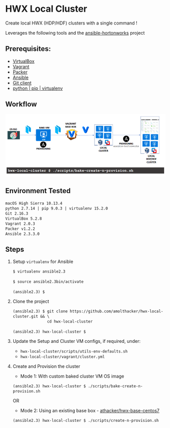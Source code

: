 # HWX Local Cluster

Create local HWX (HDP/HDF) clusters with a single command !

Leverages the following tools and the [ansible-hortonworks](https://github.com/hortonworks/ansible-hortonworks) project

## Prerequisites:

 * [VirtualBox](https://www.virtualbox.org/)
 * [Vagrant](https://www.vagrantup.com/)
 * [Packer](https://www.packer.io/)
 * [Ansible](https://www.ansible.com/)
 * [Git client](https://git-scm.com/)
 * [python | pip | virtualenv](https://packaging.python.org/guides/installing-using-pip-and-virtualenv/)

## Workflow
 
![image](images/workflow.png)


## Environment Tested

   ```
   macOS High Sierra 10.13.4
   python 2.7.14 | pip 9.0.3 | virtualenv 15.2.0 
   Git 2.16.3
   VirtualBox 5.2.8
   Vagrant 2.0.3
   Packer v1.2.2
   Ansible 2.3.3.0
   ```

## Steps

 1. Setup `virtualenv` for Ansible
    ```
    $ virtualenv ansible2.3

    $ source ansible2.3bin/activate

    (ansible2.3) $ 
    ```

2. Clone the project
    ```
    (ansible2.3) $ git clone https://github.com/amolthacker/hwx-local-cluster.git && \
                   cd hwx-local-cluster
                   
    (ansible2.3) hwx-local-cluster $

    ```

3. Update the Setup and Cluster VM configs, if required, under:
    * `hwx-local-cluster/scripts/utils-env-defaults.sh`
    * `hwx-local-cluster/vagrant/cluster.yml`

4. Create and Provision the cluster

    * Mode 1:
    With custom baked cluster VM OS image
    ```
    (ansible2.3) hwx-local-cluster $ ./scripts/bake-create-n-provision.sh
    ```
    OR

    * Mode 2:
    Using an existing base box - [athacker/hwx-base-centos7](https://app.vagrantup.com/athacker/boxes/hwx-base-centos7)
    ```
    (ansible2.3) hwx-local-cluster $ ./scripts/create-n-provision.sh
    ```